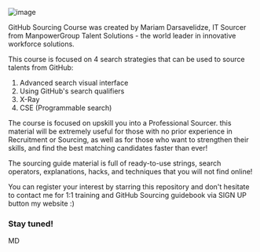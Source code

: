 ![image](https://user-images.githubusercontent.com/81953271/137801814-96165fab-b873-4c14-8f46-d92a86094f81.png)

GitHub Sourcing Course was created by Mariam Darsavelidze, IT Sourcer from ManpowerGroup Talent Solutions - the world leader in innovative workforce solutions.

This course is focused on 4 search strategies that can be used to source talents from GitHub:

1. Advanced search visual interface
2. Using GitHub's search qualifiers
3. X-Ray
4. CSE (Programmable search)

The course is focused on upskill you into a Professional Sourcer. this material will be extremely useful for those with no prior experience in Recruitment or Sourcing, as well as for those who want to strengthen their skills, and find the best matching candidates faster than ever!

The sourcing guide material is full of ready-to-use strings, search operators, explanations, hacks, and techniques that you will not find online!

You can register your interest by starring this repository and don't hesitate to contact me for 1:1 training and GitHub Sourcing guidebook via SIGN UP button my website :) 

### Stay tuned!

MD
